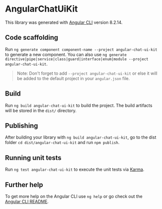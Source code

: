 # AngularChatUiKit

This library was generated with [Angular CLI](https://github.com/angular/angular-cli) version 8.2.14.

## Code scaffolding

Run `ng generate component component-name --project angular-chat-ui-kit` to generate a new component. You can also use `ng generate directive|pipe|service|class|guard|interface|enum|module --project angular-chat-ui-kit`.
> Note: Don't forget to add `--project angular-chat-ui-kit` or else it will be added to the default project in your `angular.json` file. 

## Build

Run `ng build angular-chat-ui-kit` to build the project. The build artifacts will be stored in the `dist/` directory.

## Publishing

After building your library with `ng build angular-chat-ui-kit`, go to the dist folder `cd dist/angular-chat-ui-kit` and run `npm publish`.

## Running unit tests

Run `ng test angular-chat-ui-kit` to execute the unit tests via [Karma](https://karma-runner.github.io).

## Further help

To get more help on the Angular CLI use `ng help` or go check out the [Angular CLI README](https://github.com/angular/angular-cli/blob/master/README.md).
